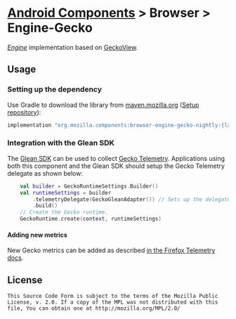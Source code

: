 # [Android Components](../../../README.md) > Browser > Engine-Gecko

[*Engine*](../../concept/engine/README.md) implementation based on [GeckoView](https://wiki.mozilla.org/Mobile/GeckoView).

## Usage

### Setting up the dependency

Use Gradle to download the library from [maven.mozilla.org](https://maven.mozilla.org/) ([Setup repository](../../../README.md#maven-repository)):

```Groovy
implementation "org.mozilla.components:browser-engine-gecko-nightly:{latest-version}"
```

### Integration with the Glean SDK

The [Glean SDK](../../../components/service/glean/README.md) can be used to collect [Gecko Telemetry](https://firefox-source-docs.mozilla.org/toolkit/components/telemetry/telemetry/index.html).
Applications using both this component and the Glean SDK should setup the Gecko Telemetry delegate
as shown below:

```Kotlin
    val builder = GeckoRuntimeSettings.Builder()
    val runtimeSettings = builder
        .telemetryDelegate(GeckoGleanAdapter()) // Sets up the delegate!
        .build()
    // Create the Gecko runtime.
    GeckoRuntime.create(context, runtimeSettings)
```

#### Adding new metrics

New Gecko metrics can be added as described [in the Firefox Telemetry docs](https://firefox-source-docs.mozilla.org/toolkit/components/telemetry/telemetry/start/adding-a-new-probe.html).

## License

    This Source Code Form is subject to the terms of the Mozilla Public
    License, v. 2.0. If a copy of the MPL was not distributed with this
    file, You can obtain one at http://mozilla.org/MPL/2.0/
